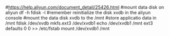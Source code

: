 #https://help.aliyun.com/document_detail/25426.html
#mount data disk on aliyun 
df -h
fdisk -l
#remember reinitialize the disk xvdb in the aliyun console
#mount the data disk xvdb to the /mnt
#store applicatio data in /mnt
fdisk /dev/xvdb
mkfs.ext3 /dev/xvdb1
echo /dev/xvdb1 /mnt ext3 defaults 0 0 >> /etc/fstab
mount /dev/xvdb1 /mnt

